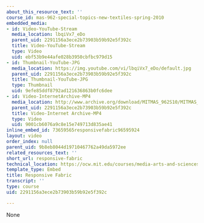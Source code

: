 ```yaml
---
about_this_resource_text: ''
course_id: mas-962-special-topics-new-textiles-spring-2010
embedded_media:
- id: Video-YouTube-Stream
  media_location: lbqiVx7_eDo
  parent_uid: 2291156a3ece2b73903b59b92e5f392c
  title: Video-YouTube-Stream
  type: Video
  uid: ebf53b9e44afe028b3950cbfbc979d15
- id: Thumbnail-YouTube-JPG
  media_location: https://img.youtube.com/vi/lbqiVx7_eDo/default.jpg
  parent_uid: 2291156a3ece2b73903b59b92e5f392c
  title: Thumbnail-YouTube-JPG
  type: Thumbnail
  uid: 9efe85ddf8792ad121636863b0fc6dee
- id: Video-InternetArchive-MP4
  media_location: http://www.archive.org/download/MITMAS_962S10/MITMAS_962S10assn9_respfab_vid1_300k.mp4
  parent_uid: 2291156a3ece2b73903b59b92e5f392c
  title: Video-Internet Archive-MP4
  type: Video
  uid: 9001cb6076a9c8e15e749713d835ae41
inline_embed_id: 73659565responsivefabric96595924
layout: video
order_index: null
parent_uid: 9b8eb8044d19710467762a49da5972ee
related_resources_text: ''
short_url: responsive-fabric
technical_location: https://ocw.mit.edu/courses/media-arts-and-sciences/mas-962-special-topics-new-textiles-spring-2010/assignments-and-projects/final-project/final-project-responsive-fabric/responsive-fabric
template_type: Embed
title: Responsive Fabric
transcript: ''
type: course
uid: 2291156a3ece2b73903b59b92e5f392c

---
```

None